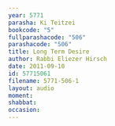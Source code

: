 ```yaml
---
year: 5771
parasha: Ki Teitzei
bookcode: "5"
fullparashacode: "506"
parashacode: "506"
title: Long Term Desire
author: Rabbi Eliezer Hirsch
date: 2011-09-10
id: 57715061
filename: 5771-506-1
layout: audio
moment: 
shabbat: 
occasion: 
---
```


